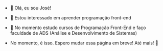 - 👋 Olá, eu sou José!
- 👀 Estou interessado em aprender programação front-end
- 🌱 No momento estudo cursos de Programação Front-End e faço faculdade de ADS (Análise e Desenvolvimento de Sistemas)

- No momento, é isso. Espero mudar essa página em breve! Até mais! 👋

<!---
DEV-HenriQ/DEV-HenriQ is a ✨ special ✨ repository because its `README.md` (this file) appears on your GitHub profile.
You can click the Preview link to take a look at your changes.
--->
